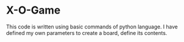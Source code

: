 # X-O-Game
This code is written using basic commands of python language. 
I have defined my own parameters to create a board, define its contents.
